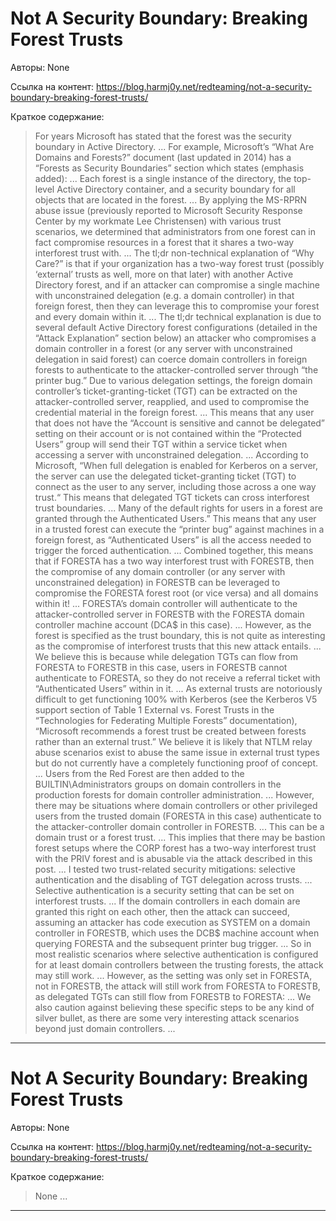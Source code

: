 # Not A Security Boundary: Breaking Forest Trusts

Авторы: 
None

Ссылка на контент: 
https://blog.harmj0y.net/redteaming/not-a-security-boundary-breaking-forest-trusts/

Краткое содержание: 

<blockquote>
For years Microsoft has stated that the forest was the security boundary in Active Directory.       ...        For example, Microsoft’s “What Are Domains and Forests?” document (last updated in 2014) has a “Forests as Security Boundaries” section which states (emphasis added):       ...        Each forest is a single instance of the directory, the top-level Active Directory container, and a security boundary for all objects that are located in the forest.       ...        By applying the MS-RPRN abuse issue (previously reported to Microsoft Security Response Center by my workmate Lee Christensen) with various trust scenarios, we determined that administrators from one forest can in fact compromise resources in a forest that it shares a two-way interforest trust with.       ...        The tl;dr non-technical explanation of “Why Care?” is that if your organization has a two-way forest trust (possibly ‘external’ trusts as well, more on that later) with another Active Directory forest, and if an attacker can compromise a single machine with unconstrained delegation (e.g. a domain controller) in that foreign forest, then they can leverage this to compromise your forest and every domain within it.       ...        The tl;dr technical explanation is due to several default Active Directory forest configurations (detailed in the “Attack Explanation” section below) an attacker who compromises a domain controller in a forest (or any server with unconstrained delegation in said forest) can coerce domain controllers in foreign forests to authenticate to the attacker-controlled server through “the printer bug.” Due to various delegation settings, the foreign domain controller’s ticket-granting-ticket (TGT) can be extracted on the attacker-controlled server, reapplied, and used to compromise the credential material in the foreign forest.       ...        This means that any user that does not have the “Account is sensitive and cannot be delegated” setting on their account or is not contained within the “Protected Users” group will send their TGT within a service ticket when accessing a server with unconstrained delegation.       ...        According to Microsoft, “When full delegation is enabled for Kerberos on a server, the server can use the delegated ticket-granting ticket (TGT) to connect as the user to any server, including those across a one way trust.“ This means that delegated TGT tickets can cross interforest trust boundaries.       ...        Many of the default rights for users in a forest are granted through the Authenticated Users.” This means that any user in a trusted forest can execute the “printer bug” against machines in a foreign forest, as “Authenticated Users” is all the access needed to trigger the forced authentication.       ...        Combined together, this means that if FORESTA has a two way interforest trust with FORESTB, then the compromise of any domain controller (or any server with unconstrained delegation) in FORESTB can be leveraged to compromise the FORESTA forest root (or vice versa) and all domains within it!       ...        FORESTA’s domain controller will authenticate to the attacker-controlled server in FORESTB with the FORESTA domain controller machine account (DCA$ in this case).       ...        However, as the forest is specified as the trust boundary, this is not quite as interesting as the compromise of interforest trusts that this new attack entails.       ...        We believe this is because while delegation TGTs can flow from FORESTA to FORESTB in this case, users in FORESTB cannot authenticate to FORESTA, so they do not receive a referral ticket with “Authenticated Users” within in it.       ...        As external trusts are notoriously difficult to get functioning 100% with Kerberos (see the Kerberos V5 support section of Table 1 External vs. Forest Trusts in the “Technologies for Federating Multiple Forests” documentation), “Microsoft recommends a forest trust be created between forests rather than an external trust.” We believe it is likely that NTLM relay abuse scenarios exist to abuse the same issue in external trust types but do not currently have a completely functioning proof of concept.       ...        Users from the Red Forest are then added to the BUILTIN\Administrators groups on domain controllers in the production forests for domain controller administration.       ...        However, there may be situations where domain controllers or other privileged users from the trusted domain (FORESTA in this case) authenticate to the attacker-controller domain controller in FORESTB.       ...        This can be a domain trust or a forest trust.       ...        This implies that there may be bastion forest setups where the CORP forest has a two-way interforest trust with the PRIV forest and is abusable via the attack described in this post.       ...        I tested two trust-related security mitigations: selective authentication and the disabling of TGT delegation across trusts.       ...        Selective authentication is a security setting that can be set on interforest trusts.       ...        If the domain controllers in each domain are granted this right on each other, then the attack can succeed, assuming an attacker has code execution as SYSTEM on a domain controller in FORESTB, which uses the DCB$ machine account when querying FORESTA and the subsequent printer bug trigger.       ...        So in most realistic scenarios where selective authentication is configured for at least domain controllers between the trusting forests, the attack may still work.       ...        However, as the setting was only set in FORESTA, not in FORESTB, the attack will still work from FORESTA to FORESTB, as delegated TGTs can still flow from FORESTB to FORESTA:       ...        We also caution against believing these specific steps to be any kind of silver bullet, as there are some very interesting attack scenarios beyond just domain controllers.       ...       
</blockquote>

---

# Not A Security Boundary: Breaking Forest Trusts

Авторы: 
None

Ссылка на контент: 
https://blog.harmj0y.net/redteaming/not-a-security-boundary-breaking-forest-trusts/

Краткое содержание: 

<blockquote>
None       ...       
</blockquote>

---


